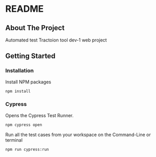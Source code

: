 # README

## About The Project
Automated test Tractoion tool dev-1 web project

## Getting Started

### Installation

Install NPM packages
```sh
npm install
```

### Cypress

Opens the Cypress Test Runner.
```sh
npm cypress open
```

Run all the test cases from your workspace on the Command-Line or terminal
```sh
npm run cypress:run
```